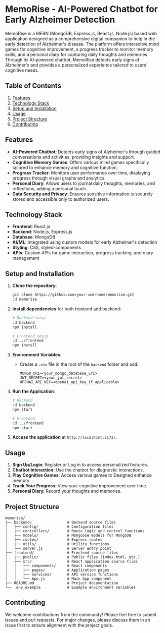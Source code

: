 # MemoRise - AI-Powered Chatbot for Early Alzheimer Detection

MemoRise is a MERN (MongoDB, Express.js, React.js, Node.js) based web application designed as a comprehensive digital companion to help in the early detection of Alzheimer's disease. The platform offers interactive mind games for cognitive improvement, a progress tracker to monitor memory skills, and a personal diary for capturing daily thoughts and memories. Through its AI-powered chatbot, MemoRise detects early signs of Alzheimer's and provides a personalized experience tailored to users' cognitive needs.


## Table of Contents
1. [Features](#features)
2. [Technology Stack](#technology-stack)
3. [Setup and Installation](#setup-and-installation)
4. [Usage](#usage)
5. [Project Structure](#project-structure)
6. [Contributing](#contributing)

## Features

- **AI-Powered Chatbot**: Detects early signs of Alzheimer's through guided conversations and activities, providing insights and support.
- **Cognitive Memory Games**: Offers various mind games specifically tailored to enhance memory and cognitive function.
- **Progress Tracker**: Monitors user performance over time, displaying progress through visual graphs and analytics.
- **Personal Diary**: Allows users to journal daily thoughts, memories, and reflections, adding a personal touch.
- **Data Security and Privacy**: Ensures sensitive information is securely stored and accessible only to authorized users.

## Technology Stack

- **Frontend**: React.js
- **Backend**: Node.js, Express.js
- **Database**: MongoDB
- **AI/ML**: Integrated using custom models for early Alzheimer's detection
- **Styling**: CSS, styled-components
- **APIs**: Custom APIs for game interaction, progress tracking, and diary management

## Setup and Installation

1. **Clone the repository**:
   ```bash
   git clone https://github.com/your-username/memorise.git
   cd memorise
   ```

2. **Install dependencies** for both frontend and backend:
   ```bash
   # Backend setup
   cd backend
   npm install
   
   # Frontend setup
   cd ../frontend
   npm install
   ```

3. **Environment Variables**:
   - Create a `.env` file in the root of the `backend` folder and add:
     ```plaintext
     MONGO_URI=<your_mongo_database_uri>
     JWT_SECRET=<your_jwt_secret>
     OPENAI_API_KEY=<openai_api_key_if_applicable>
     ```

4. **Run the Application**:
   ```bash
   # Backend
   cd backend
   npm start
   
   # Frontend
   cd ../frontend
   npm start
   ```

5. **Access the application** at `http://localhost:5173/`.

## Usage

1. **Sign Up/Login**: Register or Log in to access personalized features.
2. **Chatbot Interaction**: Use the chatbot for diagnostic interactions.
3. **Play Cognitive Games**: Access various games to Designed enhance memory.
4. **Track Your Progress**: View your cognitive improvement over time.
5. **Personal Diary**: Record your thoughts and memories.

## Project Structure

```
memorise/
├── backend/                # Backend source files
│   ├── config/             # Configuration files
│   ├── controllers/        # Route logic and control functions
│   ├── models/             # Mongoose models for MongoDB
│   ├── routes/             # Express routes
│   ├── utils/              # Utility functions
│   └── server.js           # Server entry point
├── frontend/               # Frontend source files
│   ├── public/             # Public files (index.html, etc.)
│   ├── src/                # React application source files
│   │   ├── components/     # React components
│   │   ├── pages/          # Application pages
│   │   ├── services/       # API service functions
│   │   └── App.js          # Main App component
├── README.md               # Project documentation
└── .env.example            # Example environment variables
```

## Contributing

We welcome contributions from the community! Please feel free to submit issues and pull requests. For major changes, please discuss them in an issue first to ensure alignment with the project goals.
